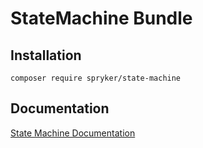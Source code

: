# StateMachine Bundle

## Installation

```
composer require spryker/state-machine
```

## Documentation

[State Machine Documentation](http://spryker.github.io/core/bundles/state-machine)
